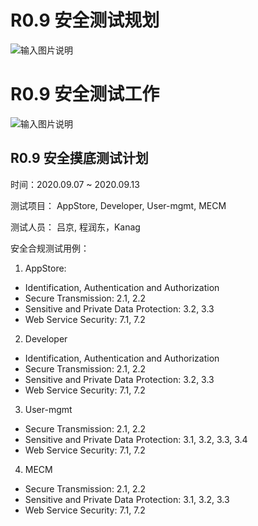 # R0.9 安全测试规划

![输入图片说明](https://images.gitee.com/uploads/images/2020/0814/111024_641ff307_5645267.png "测试领域分类-v0.2.png")

# R0.9 安全测试工作

![输入图片说明](https://images.gitee.com/uploads/images/2020/0903/105153_5584ba84_5645267.png "安全测试流程.png")

## R0.9 安全摸底测试计划

时间：2020.09.07 ~ 2020.09.13

测试项目： AppStore, Developer, User-mgmt, MECM

测试人员： 吕京, 程润东，Kanag

安全合规测试用例：
1. AppStore:
 - Identification, Authentication and Authorization
 - Secure Transmission: 2.1, 2.2
 - Sensitive and Private Data Protection: 3.2, 3.3
 - Web Service Security: 7.1, 7.2
2. Developer
 - Identification, Authentication and Authorization
 - Secure Transmission: 2.1, 2.2
 - Sensitive and Private Data Protection: 3.2, 3.3
 - Web Service Security: 7.1, 7.2
3. User-mgmt
 - Secure Transmission: 2.1, 2.2
 - Sensitive and Private Data Protection: 3.1, 3.2, 3.3, 3.4
 - Web Service Security: 7.1, 7.2
4. MECM
 - Secure Transmission: 2.1, 2.2
 - Sensitive and Private Data Protection: 3.1, 3.2, 3.3
 - Web Service Security: 7.1, 7.2

